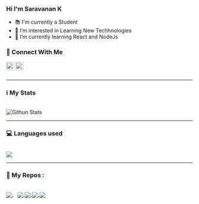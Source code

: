 ### Hi I'm Saravanan K

- 📚 I'm currently a Student
- 👀 I’m interested in Learning New Techhnologies
- 🌱 I’m currently learning React and NodeJs

### 🔗 Connect With Me 

[<img align="left" width="22px" src="https://user-images.githubusercontent.com/53828581/140481089-6c29c742-c8be-4289-8f7f-8244f9ac6a7c.png" alt="website" />][website]
[<img align="left" width="22px" src="https://user-images.githubusercontent.com/53828581/140481322-1350bba2-6e33-42b5-8466-9951716121a8.png" alt="linkedin" />][linkedin]

<br/><br/>

---

### ℹ My Stats

<br />

<img alt="Githun Stats" src="https://github-readme-stats.vercel.app/api?username=saravanankish&count_private=true&show_icons=true&theme=github_dark&hide=stars"/>

<br/>

---
 

### 💻 Languages used

<br />

<img src="https://github-readme-stats.vercel.app/api/top-langs/?username=saravanankish&theme=github_dark&langs_count=8&layout=compact&exclude_repo=GRIP-tasks" />

<br />

---

### 📘 My Repos : 

<br />

<a align="center" href="https://github.com/saravanankish/chatApp" style="margin-right: 10px">
  <img align="center" src="https://github-readme-stats.vercel.app/api/pin/?username=saravanankish&repo=chatApp&theme=github_dark" />
</a>

<a align="center" href="https://github.com/saravanankish/kannan_cabs">
  <img align="center" src="https://github-readme-stats.vercel.app/api/pin/?username=saravanankish&repo=kannan_cabs&theme=github_dark" />
</a>

<a align="center" href="https://github.com/saravanankish/fantasy-dress">
  <img align="center" src="https://github-readme-stats.vercel.app/api/pin/?username=saravanankish&repo=fantasy-dress&theme=github_dark" />
</a>

<a align="center" href="https://github.com/saravanankish/2048-game">
  <img align="center" src="https://github-readme-stats.vercel.app/api/pin/?username=saravanankish&repo=2048-game&theme=github_dark" />
</a>

<a align="center" href="https://github.com/saravanankish/mortal-combat">
  <img align="center" src="https://github-readme-stats.vercel.app/api/pin/?username=saravanankish&repo=mortal-combat&theme=github_dark" />
</a>

[website]:https://saravanan-k.herokuapp.com
[linkedin]:https://www.linkedin.com/in/saravanan-k-224a4619b
